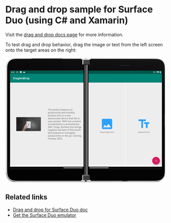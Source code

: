 # Drag and drop sample for Surface Duo (using C# and Xamarin)

Visit the [drag and drop docs page](https://docs.microsoft.com/dual-screen/android/sample-code/drag-drop/) for more information.

To test drag and drop behavior, drag the image or text from the left screen onto the target areas on the right:

![Drag and drop sample](Screenshots/drag-drop-500.png)

## Related links

- [Drag and drop for Surface Duo doc](https://docs.microsoft.com/dual-screen/android/sample-code/drag-drop/)
- [Get the Surface Duo emulator](https://docs.microsoft.com/dual-screen/android/emulator/)
